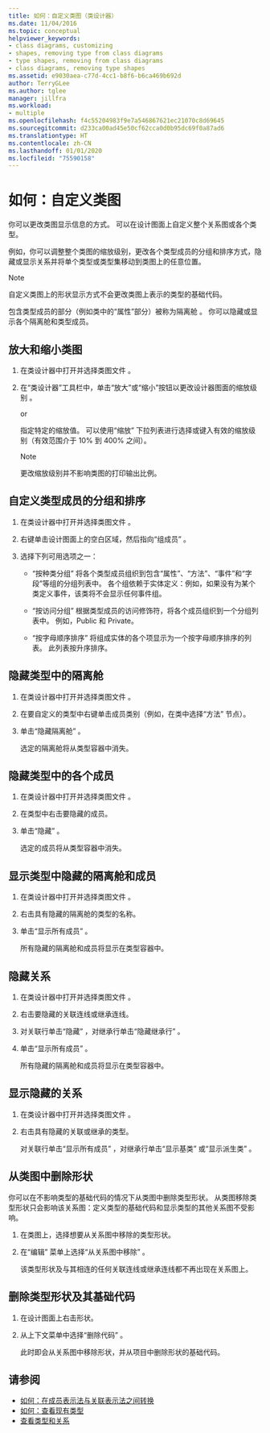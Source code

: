 ```yaml
---
title: 如何：自定义类图（类设计器）
ms.date: 11/04/2016
ms.topic: conceptual
helpviewer_keywords:
- class diagrams, customizing
- shapes, removing type from class diagrams
- type shapes, removing from class diagrams
- class diagrams, removing type shapes
ms.assetid: e9030aea-c77d-4cc1-b8f6-b6ca469b692d
author: TerryGLee
ms.author: tglee
manager: jillfra
ms.workload:
- multiple
ms.openlocfilehash: f4c55204983f9e7a546867621ec21070c8d69645
ms.sourcegitcommit: d233ca00ad45e50cf62cca0d0b95dc69f0a87ad6
ms.translationtype: HT
ms.contentlocale: zh-CN
ms.lasthandoff: 01/01/2020
ms.locfileid: "75590158"
---
```

# <a name="how-to-customize-class-diagrams"></a>如何：自定义类图

你可以更改类图显示信息的方式。 可以在设计图面上自定义整个关系图或各个类型。

例如，你可以调整整个类图的缩放级别，更改各个类型成员的分组和排序方式，隐藏或显示关系并将单个类型或类型集移动到类图上的任意位置。

> [!NOTE]
> 自定义类图上的形状显示方式不会更改类图上表示的类型的基础代码。

包含类型成员的部分（例如类中的“属性”部分）被称为隔离舱  。 你可以隐藏或显示各个隔离舱和类型成员。

## <a name="zoom-in-and-out-of-the-class-diagram"></a>放大和缩小类图

1. 在类设计器中打开并选择类图文件  。

2. 在“类设计器”工具栏中，单击“放大”或“缩小”按钮以更改设计器图面的缩放级别    。

     or

     指定特定的缩放值。 可以使用“缩放”  下拉列表进行选择或键入有效的缩放级别（有效范围介于 10% 到 400% 之间）。

    > [!NOTE]
    > 更改缩放级别并不影响类图的打印输出比例。

## <a name="customize-grouping-and-sorting-of-type-members"></a>自定义类型成员的分组和排序

1. 在类设计器中打开并选择类图文件  。

2. 右键单击设计图面上的空白区域，然后指向“组成员”  。

3. 选择下列可用选项之一：

    - “按种类分组”  将各个类型成员组织到包含“属性”、“方法”、“事件”和“字段”等组的分组列表中。 各个组依赖于实体定义：例如，如果没有为某个类定义事件，该类将不会显示任何事件组。

    - “按访问分组”  根据类型成员的访问修饰符，将各个成员组织到一个分组列表中。 例如，Public 和 Private。

    - “按字母顺序排序”  将组成实体的各个项显示为一个按字母顺序排序的列表。 此列表按升序排序。

## <a name="hide-compartments-on-a-type"></a>隐藏类型中的隔离舱

1. 在类设计器中打开并选择类图文件  。

2. 在要自定义的类型中右键单击成员类别（例如，在类中选择“方法”  节点）。

3. 单击“隐藏隔离舱”  。

     选定的隔离舱将从类型容器中消失。

## <a name="hide-individual-members-on-a-type"></a>隐藏类型中的各个成员

1. 在类设计器中打开并选择类图文件  。

2. 在类型中右击要隐藏的成员。

3. 单击“隐藏”  。

     选定的成员将从类型容器中消失。

## <a name="show-hidden-compartments-and-members-on-a-type"></a>显示类型中隐藏的隔离舱和成员

1. 在类设计器中打开并选择类图文件  。

2. 右击具有隐藏的隔离舱的类型的名称。

3. 单击“显示所有成员”  。

     所有隐藏的隔离舱和成员将显示在类型容器中。

## <a name="hide-relationships"></a>隐藏关系

1. 在类设计器中打开并选择类图文件  。

2. 右击要隐藏的关联连线或继承连线。

3. 对关联行单击“隐藏”  ，对继承行单击“隐藏继承行”  。

4. 单击“显示所有成员”  。

     所有隐藏的隔离舱和成员将显示在类型容器中。

## <a name="show-hidden-relationships"></a>显示隐藏的关系

1. 在类设计器中打开并选择类图文件  。

2. 右击具有隐藏的关联或继承的类型。

   对关联行单击“显示所有成员”  ，对继承行单击“显示基类”  或“显示派生类”  。

## <a name="remove-a-shape-from-a-class-diagram"></a>从类图中删除形状
你可以在不影响类型的基础代码的情况下从类图中删除类型形状。 从类图移除类型形状只会影响该关系图：定义类型的基础代码和显示类型的其他关系图不受影响。

1. 在类图上，选择想要从关系图中移除的类型形状。

2. 在“编辑”  菜单上选择“从关系图中移除”  。

     该类型形状及与其相连的任何关联连线或继承连线都不再出现在关系图上。

## <a name="delete-a-type-shape-and-its-underlying-code"></a>删除类型形状及其基础代码

1. 在设计图面上右击形状。

2. 从上下文菜单中选择“删除代码”  。

     此时即会从关系图中移除形状，并从项目中删除形状的基础代码。

## <a name="see-also"></a>请参阅

- [如何：在成员表示法与关联表示法之间转换](how-to-change-between-member-notation-and-association-notation.md)
- [如何：查看现有类型](how-to-view-existing-types.md)
- [查看类型和关系](designing-and-viewing-classes-and-types.md)
